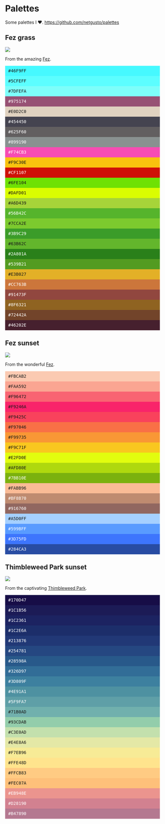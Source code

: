 # Palettes

Some palettes I ❤️. <https://github.com/netgusto/palettes>

## Fez grass

![](assets/fez-grass.png)

From the amazing [Fez](https://store.steampowered.com/app/224760/FEZ/).

<div class="item" style="background: #46F9FF">#46F9FF</div>
<div class="item" style="background: #5CFEFF">#5CFEFF</div>
<div class="item" style="background: #7DFEFA">#7DFEFA</div>
<div class="item dark" style="background: #975174">#975174</div>
<div class="item" style="background: #E0D2C0">#E0D2C0</div>
<div class="item dark" style="background: #454450">#454450</div>
<div class="item dark" style="background: #625F60">#625F60</div>
<div class="item dark" style="background: #899190">#899190</div>
<div class="item dark" style="background: #F74CB3">#F74CB3</div>
<div class="item" style="background: #F9C30E">#F9C30E</div>
<div class="item dark" style="background: #CF1107">#CF1107</div>
<div class="item " style="background: #6FE104">#6FE104</div>
<div class="item" style="background: #DAFD01">#DAFD01</div>
<div class="item" style="background: #A6D439">#A6D439</div>
<div class="item dark" style="background: #56B42C">#56B42C</div>
<div class="item" style="background: #7CCA2E">#7CCA2E</div>
<div class="item dark" style="background: #3B9C29">#3B9C29</div>
<div class="item" style="background: #63B62C">#63B62C</div>
<div class="item dark" style="background: #2A801A">#2A801A</div>
<div class="item dark" style="background: #539B21">#539B21</div>
<div class="item" style="background: #E3B027">#E3B027</div>
<div class="item dark" style="background: #CC763B">#CC763B</div>
<div class="item dark" style="background: #91473F">#91473F</div>
<div class="item dark" style="background: #8F6321">#8F6321</div>
<div class="item dark" style="background: #72442A">#72442A</div>
<div class="item dark" style="background: #46202E">#46202E</div>

## Fez sunset

![](assets/fez-sunset.png)

From the wonderful [Fez](https://store.steampowered.com/app/224760/FEZ/).

<div class="item" style="background: #FBCAB2">#FBCAB2</div>
<div class="item" style="background: #FAA592">#FAA592</div>
<div class="item" style="background: #F96472">#F96472</div>
<div class="item " style="background: #F9246A">#F9246A</div>
<div class="item" style="background: #F9425C">#F9425C</div>
<div class="item" style="background: #F97046">#F97046</div>
<div class="item" style="background: #F99735">#F99735</div>
<div class="item" style="background: #F9C71F">#F9C71F</div>
<div class="item" style="background: #E2FD0E">#E2FD0E</div>
<div class="item" style="background: #AFD80E">#AFD80E</div>
<div class="item dark" style="background: #7BB10E">#7BB10E</div>
<div class="item" style="background: #FABB96">#FABB96</div>
<div class="item dark" style="background: #BF8B70">#BF8B70</div>
<div class="item dark" style="background: #916760">#916760</div>
<div class="item" style="background: #A5D0FF">#A5D0FF</div>
<div class="item dark" style="background: #599BFF">#599BFF</div>
<div class="item dark" style="background: #3D75FD">#3D75FD</div>
<div class="item dark" style="background: #284CA3">#284CA3</div>

## Thimbleweed Park sunset

![](assets/thimbleweed-park-sunset.png)

From the captivating [Thimbleweed Park](https://thimbleweedpark.com/).

<div class="item dark" style="background: #170D47">#170D47</div>
<div class="item dark" style="background: #1C1B56">#1C1B56</div>
<div class="item dark" style="background: #1C2361">#1C2361</div>
<div class="item dark" style="background: #1C2E6A">#1C2E6A</div>
<div class="item dark" style="background: #213876">#213876</div>
<div class="item dark" style="background: #254781">#254781</div>
<div class="item dark" style="background: #28598A">#28598A</div>
<div class="item dark" style="background: #326D97">#326D97</div>
<div class="item dark" style="background: #3D809F">#3D809F</div>
<div class="item dark" style="background: #4E91A1">#4E91A1</div>
<div class="item dark" style="background: #5F9FA7">#5F9FA7</div>
<div class="item" style="background: #71B0AD">#71B0AD</div>
<div class="item" style="background: #93CDAB">#93CDAB</div>
<div class="item" style="background: #C3E0AD">#C3E0AD</div>
<div class="item" style="background: #E4E8A6">#E4E8A6</div>
<div class="item" style="background: #F7EB96">#F7EB96</div>
<div class="item" style="background: #FFE48D">#FFE48D</div>
<div class="item" style="background: #FFCB83">#FFCB83</div>
<div class="item" style="background: #FEC07A">#FEC07A</div>
<div class="item dark" style="background: #EB948E">#EB948E</div>
<div class="item dark" style="background: #D28190">#D28190</div>
<div class="item dark" style="background: #B47890">#B47890</div>

<style>
    .item { text-align: left; height: 33px; line-height: 33px; font-family: monospace; padding: 0 10px;}
    .dark { color: white; }
</style>